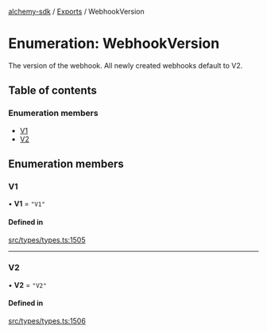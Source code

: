 [alchemy-sdk](../README.md) / [Exports](../modules.md) / WebhookVersion

# Enumeration: WebhookVersion

The version of the webhook. All newly created webhooks default to V2.

## Table of contents

### Enumeration members

- [V1](WebhookVersion.md#v1)
- [V2](WebhookVersion.md#v2)

## Enumeration members

### V1

• **V1** = `"V1"`

#### Defined in

[src/types/types.ts:1505](https://github.com/alchemyplatform/alchemy-sdk-js/blob/d97ef0d/src/types/types.ts#L1505)

___

### V2

• **V2** = `"V2"`

#### Defined in

[src/types/types.ts:1506](https://github.com/alchemyplatform/alchemy-sdk-js/blob/d97ef0d/src/types/types.ts#L1506)
